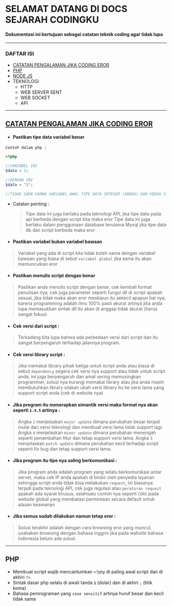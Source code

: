 # SELAMAT DATANG DI DOCS SEJARAH CODINGKU
#### Dokumentasi ini bertujuan sebagai catatan teknik coding agar tidak lupa  
---
### DAFTAR ISI
* [CATATAN PENGALAMAN JIKA CODING EROR](#coding-eror-1)
* [PHP](#PHP-1)  
* [NODE JS](#NODEJS-1)
* TEKNOLOGI
  * HTTP
  * WEB SERVER SENT
  * WEB SOCKET
  * API
---  

## [CATATAN PENGALAMAN JIKA CODING EROR](#coding-eror-1)
 *  #### Pastikan tipe data variabel benar

 ```
 Contoh dalam php :
 ```
 ```php
 <?php
 
 //VARIABEL INI
 $data = 1;
 
 //DENGAN INI
 $data = "1";
 
 //TIDAK SAMA KARNA VARIABEL AWAL TIPE DATA INTEGER (ANGKA) DAN KEDUA STRING (DENGAN KUTIP)
  ```
  * Catatan penting :
    > Tipe data ini juga berlaku pada teknologi API, jika tipe data pada api berbeda dengan script kita maka eror
    > Tipe data ini juga berlaku dalam penggunaan database terutama Mysql jika tipe data db dan script berbeda maka eror
    
 * #### Pastikan variabel bukan variabel bawaan
 >Variabel yang ada di script kita tidak boleh sama dengan variabel bawaan yang biasa di sebut `variabel global`
 >jika sama itu akan memunculkan eror

 * #### Pastikan menulis script dengan benar
 >Pastikan anda menulis script dengan benar, cek kembali format penulisan nya, cek juga parameter seperti fungsi dll di script apakah
 >sesuai, jika tidak maka akan eror meskipun itu sekecil apapun hal nya, karena programming adalah ilmu 100% pasti akurat
 >artinya jika anda lupa memasukkan sintak dll itu akan di anggap tidak akurat (harus sangat fokus)
 
 * #### Cek versi dari script :
 >Terkadang kita lupa bahwa ada perbedaan versi dari script dan itu sangat berpengaruh terhadap jalannya program.

 * #### Cek versi library script :
 >Jika memakai library pihak ketiga untuk script anda atau biasa di sebut `dependency` segera cek versi nya support atau tidak
 >untuk script anda, ini juga berpengaruh dan amat sering memusingkan programmer, solusi nya kurangi memakai library atau jika
 >anda masih membutuhkan library silakan ubah versi library itu ke versi lama yang support script anda (cek di website nya)
 
 * #### Jika program itu menerapkan simantik versi maka format nya akan seperti `1.4.5` artinya :
 >Angka `1` menjelaskan `major update` dimana perubahan besar terjadi mulai dari versi teknologi dan membuat versi lama tidak support lagi.
 >Angka `4` menjelaskan `minor update` dimana perubahan menengah seperti penambahan fitur dan tetap support versi lama.
 >Angka `5` menjelaskan `patch update` dimana perubahan kecil terhadap script seperti fix bug dan tetap support versi lama.
 
 * #### Jika program itu tipe nya saling berkomunikasi :
 > Jika program anda adalah program yang selalu berkomunikasi antar server, maka cek IP anda apakah di blokir oleh penyedia layanan
 > sehingga script anda tidak bisa melakukan `request`, ini biasanya terjadi pada teknologi API, cek juga regulasi atau `peraturan request`
 > apakah ada syarat khusus, salahsatu contoh nya seperti `CORS` pada website global yang membatasi permintaan secara default untuk alasan keamanan 
 
 * #### Jika semua sudah dilakukan namun tetap eror :
 > Solusi terakhir adalah dengan cara browsing eror yang muncul, usahakan browsing dengan bahasa inggris jika pada website bahasa indonesia belum ada solusi
 
---
  
## PHP
 - Membuat script wajib mencantumkan `<?php` di paling awal script dan di akhiri `?>`
 - Sintak dasar php selalu di awali tanda `$` (dolar) dan di akhiri `;` (titik koma)
 - Bahasa pemrograman yang `case sensitif` artinya huruf besar dan kecil tidak sama


